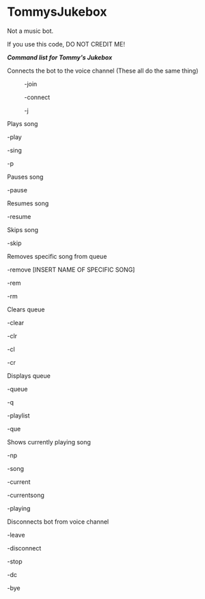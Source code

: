 # TommysJukebox
Not a music bot.

If you use this code, DO NOT CREDIT ME!


<b> <i> Command list for Tommy's Jukebox </b> </i>

Connects the bot to the voice channel (These all do the same thing)
	<p style="margin-left: 40px"> -join </p>
	<p style="margin-left: 40px"> -connect </p>
	<p style="margin-left: 40px"> -j </p>

Plays song
	<p> -play </p>
	<p> -sing </p>
	<p> -p </p>
	
Pauses song
	<p> -pause </p>
	
Resumes song
	<p> -resume </p>
	
Skips song
	<p> -skip </p>
	
Removes specific song from queue </p> 
	<p> -remove [INSERT NAME OF SPECIFIC SONG] </p>
	<p> -rem </p>
	<p> -rm </p>

Clears queue
	<p> -clear </p>
	<p> -clr </p>
	<p> -cl </p>
	<p> -cr </p>
	
Displays queue
	<p> -queue </p>
	<p> -q </p>
	<p> -playlist </p>
	<p> -que </p>
	
Shows currently playing song
	<p> -np </p>
	<p> -song </p>
	<p> -current </p>
	<p> -currentsong </p>
	<p> -playing </p>
	
Disconnects bot from voice channel
	<p> -leave </p>
	<p> -disconnect </p>
	<p> -stop </p>
	<p> -dc </p>
	<p> -bye </p>
	
